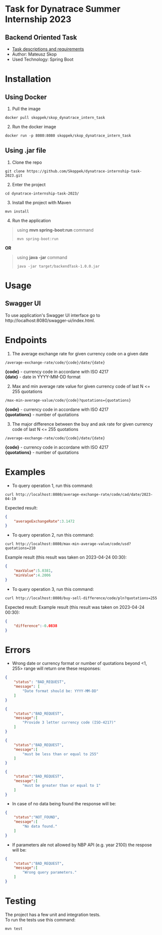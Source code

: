 # Task for Dynatrace Summer Internship 2023
## Backend Oriented Task
- [Task descriptions and requirements](https://github.com/joaquinfilipic-dynatrace/gdn-internship-2023)
- Author: Mateusz Skop
- Used Technology: Spring Boot

# Installation
## Using Docker
1. Pull the image

 ```
 docker pull skoppek/skop_dynatrace_intern_task
 ```

2. Run the docker image

 ```
 docker run -p 8080:8080 skoppek/skop_dynatrace_intern_task
 ```

## Using .jar file

1. Clone the repo

```
git clone https://github.com/Skoppek/dynatrace-internship-task-2023.git
```

2. Enter the project

```
cd dynatrace-internship-task-2023/
```

3. Install the project with Maven

```
mvn install
```

4. Run the application 

>  using **mvn spring-boot:run** command
>  ```
>  mvn spring-boot:run
>  ```

  **OR** 
  
>  using **java -jar** command
>  ```
>  java -jar target/backendTask-1.0.0.jar
>  ```

# Usage
## Swagger UI
To use application's Swagger UI interface go to http://localhost:8080/swagger-ui/index.html.

# Endpoints
1. The average exchange rate for given currency code on a given date

```
/average-exchange-rate/code/{code}/date/{date}
```  
**{code}** - currency code in accordane with ISO 4217  
**{date}** - date in YYYY-MM-DD format  

2. Max and min average rate value for given currency code of last N <= 255 quotations

```
/max-min-average-value/code/{code}?quotations={quotations}
```  
**{code}** - currency code in accordane with ISO 4217  
**{quotations}** - number of quotations  

3. The major difference between the buy and ask rate for given currency code of last N <= 255 quotations

```
/average-exchange-rate/code/{code}/date/{date}
```  
**{code}** - currency code in accordane with ISO 4217  
**{quotations}** - number of quotations  

# Examples

* To query operation 1, run this command:
```
curl http://localhost:8080/average-exchange-rate/code/cad/date/2023-04-19
```
Expected result:
```json
{
    "averageExchangeRate":3.1472
}
```
* To query operation 2, run this command:
```
curl http://localhost:8080/max-min-average-value/code/usd?quotations=210
```
Example result (this result was taken on 2023-04-24 00:30):
```json
{
    "maxValue":5.0381, 
    "minValue":4.2006
}
```

* To query operation 3, run this command:
```
curl http://localhost:8080/buy-sell-difference/code/pln?quotations=255
```
Expected result:
Example result (this result was taken on 2023-04-24 00:30):
```json
{
    "difference":-0.0838
}
```
# Errors
* Wrong date or currency format or number of quotations beyond <1, 255> range will return one these responses:
```json
{
    "status": "BAD_REQUEST",
    "message": [
        "Date format should be: YYYY-MM-DD"
    ]
}
```
```json
{
    "status":"BAD_REQUEST",
    "message":[
        "Provide 3 letter currency code (ISO-4217)"
    ]
}
```
```json
{
    "status":"BAD_REQUEST",
    "message":[
        "must be less than or equal to 255"
    ]
}
```
```json
{
    "status":"BAD_REQUEST",
    "message":[
        "must be greater than or equal to 1"
    ]
}
```
* In case of no data being found the response will be:
```json
{
    "status":"NOT_FOUND",
    "message":[
        "No data found."
    ]
}
```
* If parameters ale not allowed by NBP API (e.g. year 2100) the respose will be:
```json
{
    "status":"BAD_REQUEST",
    "message":[
        "Wrong query parameters."
    ]
}
```
# Testing
The project has a few unit and integration tests.  
To run the tests use this command:
```
mvn test
```

